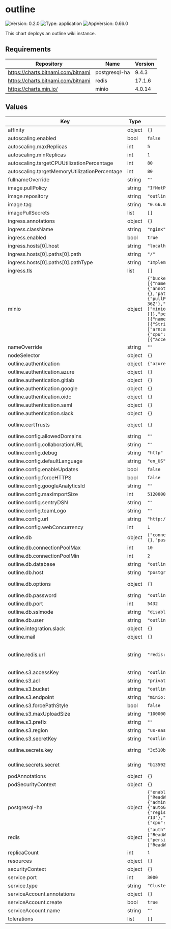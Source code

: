 # outline

![Version: 0.2.0](https://img.shields.io/badge/Version-0.2.0-informational?style=flat-square) ![Type: application](https://img.shields.io/badge/Type-application-informational?style=flat-square) ![AppVersion: 0.66.0](https://img.shields.io/badge/AppVersion-0.66.0-informational?style=flat-square)

This chart deploys an outline wiki instance.

## Requirements

| Repository | Name | Version |
|------------|------|---------|
| https://charts.bitnami.com/bitnami | postgresql-ha | 9.4.3 |
| https://charts.bitnami.com/bitnami | redis | 17.1.6 |
| https://charts.min.io/ | minio | 4.0.14 |

## Values

| Key | Type | Default | Description |
|-----|------|---------|-------------|
| affinity | object | `{}` |  |
| autoscaling.enabled | bool | `false` |  |
| autoscaling.maxReplicas | int | `5` |  |
| autoscaling.minReplicas | int | `1` |  |
| autoscaling.targetCPUUtilizationPercentage | int | `80` |  |
| autoscaling.targetMemoryUtilizationPercentage | int | `80` |  |
| fullnameOverride | string | `""` |  |
| image.pullPolicy | string | `"IfNotPresent"` |  |
| image.repository | string | `"outlinewiki/outline"` |  |
| image.tag | string | `"0.66.0"` | Overrides the image tag whose default is the chart appVersion. |
| imagePullSecrets | list | `[]` |  |
| ingress.annotations | object | `{}` |  |
| ingress.className | string | `"nginx"` |  |
| ingress.enabled | bool | `true` |  |
| ingress.hosts[0].host | string | `"localhost"` |  |
| ingress.hosts[0].paths[0].path | string | `"/"` |  |
| ingress.hosts[0].paths[0].pathType | string | `"ImplementationSpecific"` |  |
| ingress.tls | list | `[]` |  |
| minio | object | `{"buckets":[{"name":"outline","objectlocking":false,"policy":"none","purge":false,"versioning":true}],"consoleIngress":{"annotations":{},"enabled":true,"hosts":["console.minio.localhost"],"ingressClassName":"nginx","labels":{},"path":"/","tls":[]},"enabled":true,"image":{"pullPolicy":"IfNotPresent","repository":"quay.io/minio/minio","tag":"RELEASE.2022-09-01T23-53-36Z"},"ingress":{"annotations":{},"enabled":true,"hosts":["minio.localhost","*.minio.localhost"],"ingressClassName":"nginx","labels":{},"path":"/","tls":[]},"persistence":{"accessMode":"ReadWriteOnce","enabled":true,"size":"50Gi","storageClass":""},"policies":[{"name":"outlinebucketrw","statements":[{"actions":["s3:*"],"conditions":[{"StringEquals":"\"aws:username\": \"outline\""}],"resources":["arn:aws:s3:::outline/*"]}]}],"projectName":"minio","replicas":3,"resources":{"requests":{"cpu":"100m","memory":"1Gi"}},"rootPassword":"minio123","rootUser":"minio","users":[{"accessKey":"outline","policy":"outlinebucketrw","secretKey":"outlinesecret123"}]}` | minio deployment (s3 storage) for more information see: https://github.com/minio/minio/tree/master/helm/minio |
| nameOverride | string | `""` |  |
| nodeSelector | object | `{}` |  |
| outline.authentication | object | `{"azure":{},"gitlab":{},"google":{},"oidc":{},"saml":{},"slack":{}}` | The SMTP secure connection secure: false |
| outline.authentication.azure | object | `{}` | The azure OAuth2 Client settings |
| outline.authentication.gitlab | object | `{}` | The Gitlab OAuth2 Client settings |
| outline.authentication.google | object | `{}` | The Google OAuth2 Client settings |
| outline.authentication.oidc | object | `{}` | The OIDC client settings |
| outline.authentication.saml | object | `{}` | The SAML client settings |
| outline.authentication.slack | object | `{}` | The Slack OAuth2 Client settings |
| outline.certTrusts | object | `{}` | certTrusts defines a list of certificates that must be trusted to work with tls. Based on this setting, we create an init container that adds the certTrusts entries to the /etc/ssl/certs/ca-certificates.crt file. We expect the value to be in the format key=value. The key should be the name of the certificate and the value should be the actual certificate. |
| outline.config.allowedDomains | string | `""` | Comma separated list of domains to be allowed to signin to the wiki. If not set, all domains are allowed by default when using Google OAuth to signin |
| outline.config.collaborationURL | string | `""` | See [documentation](docs/SERVICES.md) on running a separate collaboration server, for normal operation this does not need to be set. |
| outline.config.debug | string | `"http"` | Configures the modules to be logged to the console. sql,cache,presenters,events,importer,exporter,emails,mailer,http |
| outline.config.defaultLanguage | string | `"en_US"` | The default interface language. See translate.getoutline.com for a list of available language codes and their rough percentage translated. |
| outline.config.enableUpdates | bool | `false` | Have the installation check for updates by sending anonymized statistics to the maintainers |
| outline.config.forceHTTPS | bool | `false` | Auto-redirect to https in production. The default is true but you may set to false if you can be sure that SSL is terminated at an external loadbalancer. |
| outline.config.googleAnalyticsId | string | `""` | Optionally enable google analytics to track pageviews in the knowledge base |
| outline.config.maxImportSize | int | `5120000` | Override the maxium size of document imports, could be required if you have especially large Word documents with embedded imagery |
| outline.config.sentryDSN | string | `""` |  |
| outline.config.teamLogo | string | `""` | Custom logo that displays on the authentication screen, scaled to height=60px |
| outline.config.url | string | `"http://localhost"` | URL should point to the fully qualified, publicly accessible URL. If using a proxy the port in URL and PORT may be different. |
| outline.config.webConcurrency | int | `1` | How many processes should be spawned. As a reasonable rule divide your servers available memory by 512 for a rough estimate |
| outline.db | object | `{"connectionPoolMax":10,"connectionPoolMin":2,"database":"outline","host":"postgres","options":{},"password":"outline","port":5432,"sslmode":"disable","user":"outline"}` | The database configuration used to connect outline to a postgres database. |
| outline.db.connectionPoolMax | int | `10` | The database maximum connection pool size. |
| outline.db.connectionPoolMin | int | `2` | The database minimum connection pool size. |
| outline.db.database | string | `"outline"` | The database name. |
| outline.db.host | string | `"postgres"` | The database host. |
| outline.db.options | object | `{}` | Options provides additional options that are passed to the DSN. By default, we add the following options to the connection string: ?sslmode={{ .Values.outline.db.sslmode }}&application_name=outline |
| outline.db.password | string | `"outline"` | The database password. |
| outline.db.port | int | `5432` | The database port. |
| outline.db.sslmode | string | `"disable"` | The database ssl-mode. |
| outline.db.user | string | `"outline"` | The database username. |
| outline.integration.slack | object | `{}` |  |
| outline.mail | object | `{}` |  |
| outline.redis.url | string | `"redis://redis:6379"` | For redis you can either specify an ioredis compatible url like: redis://localhost:6379 or alternatively, if you would like to provide addtional connection options, use a base64 encoded JSON connection option object. Refer to the ioredis documentation for a list of available options. Example: Use Redis Sentinel for high availability {"sentinels":[{"host":"sentinel-0","port":26379},{"host":"sentinel-1","port":26379}],"name":"mymaster"} example: ioredis://eyJzZW50aW5lbHMiOlt7Imhvc3QiOiJzZW50aW5lbC0wIiwicG9ydCI6MjYzNzl9LHsiaG9zdCI6InNlbnRpbmVsLTEiLCJwb3J0IjoyNjM3OX1dLCJuYW1lIjoibXltYXN0ZXIifQ== |
| outline.s3.accessKey | string | `"outline"` | The AWS S3 bucket access key |
| outline.s3.acl | string | `"private"` | The AWS S3 bucket ACL |
| outline.s3.bucket | string | `"outline"` | The AWS S3 bucket name |
| outline.s3.endpoint | string | `"minio:9000"` | The AWS S3 bucket endpoint |
| outline.s3.forcePathStyle | bool | `false` | Whether to force path style URLs |
| outline.s3.maxUploadSize | string | `"10000000"` | The AWS S3 max file size in bytes |
| outline.s3.prefix | string | `""` | The AWS S3 bucket prefix |
| outline.s3.region | string | `"us-east-1"` | The AWS S3 bucket region |
| outline.s3.secretKey | string | `"outline"` | The AWS S3 bucket secret key |
| outline.secrets.key | string | `"3c510bcb7d0c4891f7142980a7738a09581546d1ed256603ae87a910d84c61b2"` | Generate a hex-encoded 32-byte random key. You should use `openssl rand -hex 32` in your terminal to generate a random value.  Please note that this value should be kept secret and should not be shared with anyone. We recommend to change this value before deploying Outline. |
| outline.secrets.secret | string | `"b135928dd54c072bc8d7ebf1b1af76954d4dd657276f05cb58d81d4da3177ac9"` | Generate a unique random key. The format is not important but you could still use `openssl rand -hex 32` in your terminal to produce this.  Please note that this value should be kept secret and should not be shared with anyone. We recommend to change this value before deploying Outline. |
| podAnnotations | object | `{}` |  |
| podSecurityContext | object | `{}` |  |
| postgresql-ha | object | `{"enabled":true,"persistence":{"accessModes":["ReadWriteOnce"],"enabled":true,"size":"10Gi","storageClass":""},"pgpool":{"adminPassword":"outline","adminUsername":"outline","tls":{"autoGenerated":true,"enabled":true}},"postgresql":{"database":"outline","image":{"registry":"docker.io","repository":"bitnami/postgresql-repmgr","tag":"14.5.0-debian-11-r13"},"password":"outline","resources":{"limits":{"cpu":"2000m","memory":"2Gi"},"requests":{"cpu":"250m","memory":"512Mi"}},"username":"outline"}}` | postgresql deployment for more information see: https://github.com/bitnami/charts/tree/master/bitnami/postgresql-ha |
| redis | object | `{"auth":{"enabled":false},"enabled":true,"master":{"persistence":{"accessModes":["ReadWriteOnce"],"enabled":true,"size":"10Gi","storageClass":""}},"projectName":"redis","replica":{"persistence":{"accessModes":["ReadWriteOnce"],"enabled":true,"size":"10Gi","storageClass":""},"replicaCount":3}}` | redis deployment for more information see: https://github.com/bitnami/charts/tree/master/bitnami/redis |
| replicaCount | int | `1` |  |
| resources | object | `{}` |  |
| securityContext | object | `{}` |  |
| service.port | int | `3000` |  |
| service.type | string | `"ClusterIP"` |  |
| serviceAccount.annotations | object | `{}` | Annotations to add to the service account |
| serviceAccount.create | bool | `true` | Specifies whether a service account should be created |
| serviceAccount.name | string | `""` | The name of the service account to use. If not set and create is true, a name is generated using the fullname template |
| tolerations | list | `[]` |  |